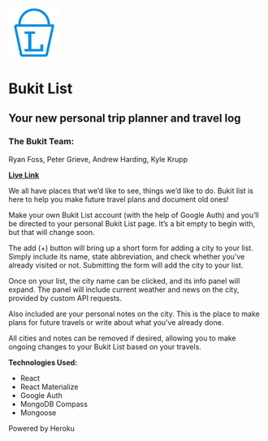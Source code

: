 <img src="./bukitlogo.png" width="20%">

# Bukit List

## Your new personal trip planner and travel log
### The Bukit Team:
Ryan Foss, Peter Grieve, Andrew Harding, Kyle Krupp

[**Live Link**](https://bukitlist.herokuapp.com/)

We all have places that we’d like to see, things we’d like to do. Bukit list is here to help you make future travel plans and document old ones!

Make your own Bukit List account (with the help of Google Auth) and you’ll be directed to your personal Bukit List page. It’s a bit empty to begin with, but that will change soon.

The add (+) button will bring up a short form for adding a city to your list. Simply include its name, state abbreviation, and check whether you’ve already visited or not. Submitting the form will add the city to your list.

Once on your list, the city name can be clicked, and its info panel will expand. The panel will include current weather and news on the city, provided by custom API requests.

Also included are your personal notes on the city. This is the place to make plans for future travels or write about what you’ve already done.

All cities and notes can be removed if desired, allowing you to make ongoing changes to your Bukit List based on your travels.

**Technologies Used:**
* React
* React Materialize
* Google Auth
* MongoDB Compass
* Mongoose

Powered by Heroku
